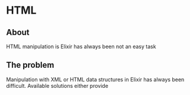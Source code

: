 # HTML

## About

HTML manipulation is Elixir has always been not an easy task

## The problem

Manipulation with XML or HTML data structures in Elixir has always been difficult.
Available solutions either provide
